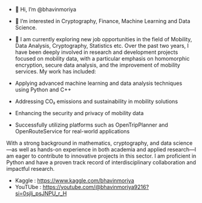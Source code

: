 - 👋 Hi, I’m @bhavinmoriya
- 👀 I’m interested in Cryptography, Finance, Machine Learning and Data Science.
- 🌱 I am currently exploring new job opportunities in the field of Mobility, Data Analysis, Cryptography, Statistics etc. Over the past two years, I have been deeply involved in research and development projects focused on mobility data, with a particular emphasis on homomorphic encryption, secure data analysis, and the improvement of mobility services. My work has included:
 
- Applying advanced machine learning and data analysis techniques using Python and C++
 
- Addressing CO₂ emissions and sustainability in mobility solutions
 
- Enhancing the security and privacy of mobility data
 
- Successfully utilizing platforms such as OpenTripPlanner and OpenRouteService for real-world applications
 
With a strong background in mathematics, cryptography, and data science—as well as hands-on experience in both academia and applied research—I am eager to contribute to innovative projects in this sector. I am proficient in Python and have a proven track record of interdisciplinary collaboration and impactful research. 
- Kaggle : https://www.kaggle.com/bhavinmoriya
- YouTUbe : https://youtube.com/@bhavinmoriya9216?si=0sjlj_psJNPU_r_H
<!---
- 💞️ I’m looking to collaborate on ...
- 📫 How to reach me ...
--->

<!---
bhavinmoriya/bhavinmoriya is a ✨ special ✨ repository because its `README.md` (this file) appears on your GitHub profile.
You can click the Preview link to take a look at your changes.
--->
